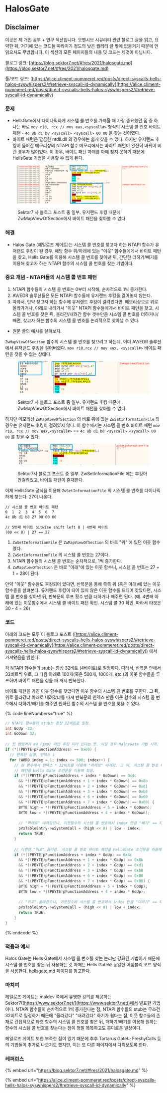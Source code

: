 # HalosGate

## Disclaimer

이곳은 제 개인 공부 + 연구 섹션입니다. 오펜시브 시큐리티 관련 블로그 글을 읽고, 요약한 뒤, 거기에 있는 코드들 따라치기 정도의 낮은 퀄리티 글 밖에 없을거기 때문에 안 읽으셔도 무방합니다. 이 섹션의 모든 페이지들의 내용 및 코드는 제것이 아닙니다.

블로그 링크: [https://blog.sektor7.net/#!res/2021/halosgate.md](https://blog.sektor7.net/#!res/2021/halosgate.md)

툴/코드 링크: [https://alice.climent-pommeret.red/posts/direct-syscalls-hells-halos-syswhispers2/#retrieve-syscall-id-dynamically](https://alice.climent-pommeret.red/posts/direct-syscalls-hells-halos-syswhispers2/#retrieve-syscall-id-dynamically)

### 문제

* HellsGate에서 다이나믹하게 시스템 콜 번호를 가져올 때 가장 중요했던 점 중 하나는 바로 `mov r10, rcx // mov eax,<syscall#>` 형식의 시스템 콜 번호 바이트 패턴 - `4c 8b d1 b8 <syscall> <syscall> 00 00` 을 찾는 것이였다.
* 바이트 패턴은 깔끔한 ntdll.dll 의 경우에는 쉽게 찾을 수 있다. 하지만 유저랜드 후킹이 들어간 메모리상의 NTAPI 함수 메모리에서는 바이트 패턴이 완전히 바뀌어 버린 경우가 많이있다. 이 경우, 바이트 패턴 자체를 아예 찾지 못하기 때문에 HellsGate 기법을 사용할 수 없게 된다.

<figure><img src="../../.gitbook/assets/hooked-syscall (1).png" alt=""><figcaption><p>Sektor7 사 블로그 포스트 중 일부. 유저랜드 후킹 때문에 ZwMapViewOfSection에서 바이트 패턴을 찾아볼 수 없다.</p></figcaption></figure>

### 해결

* Halos Gate (헤일로즈 게이트)는 시스템 콜 번호를 찾고자 하는 NTAPI 함수가 유저랜드 후킹이 된 경우, 해당 함수 위/아래에 있는 "이웃" 함수들에게서 바이트 패턴을 찾고, Hells Gate를 이용해 시스템 콜 번호를 찾아낸 뒤, 간단한 더하기/빼기를 이용해 찾고자 하는 NTAPI 함수의 시스템 콜 번호를 찾는 기법이다.

### 중요 개념 - NTAPI들의 시스템 콜 번호 패턴

1. NTAPI 함수들의 시스템 콜 번호는 0부터 시작해, 순차적으로 1씩 증가한다.
2. AV/EDR 솔루션들은 모든 NTAPI 함수들에 유저랜드 후킹을 걸어놓지 않는다.
3. 따라서, 만약 찾고자 하는 함수에 유저랜드 후킹이 걸려있다면, 메모리상으로 위로 올라가거나, 아래로 내려가서 "이웃" NTAPI 함수들에게서 바이트 패턴을 찾고, 시스템 콜 번호를 찾은 뒤, 올라간/내려간 함수 갯수만큼 시스템 콜 번호를 더하거나/빼면, 찾고자 하는 함수의 시스템 콜 번호를 논리적으로 찾아낼 수 있다.

* 원문 글의 예시를 살펴보자.

`ZwMapViewOfSection` 함수의 시스템 콜 번호를 찾으려고 하는데, 이미 AV/EDR 솔루션에서 유저랜드 후킹을 걸어버렸다. `mov r10,rcx // mov eax, <syscall#>` 바이트 패턴을 찾을 수 없는 상태다.

<figure><img src="../../.gitbook/assets/hooked-function.png" alt=""><figcaption><p>Sektor7 사 블로그 포스트 중 일부. 유저랜드 후킹 때문에 ZwMapViewOfSection에서 바이트 패턴을 찾아볼 수 없다.</p></figcaption></figure>

하지만 메모리상 `ZwMapViewOfSection` 의 바로 위에 있는 `ZwSetInformationFile` 의 경우는 유저랜드 후킹이 걸려있지 않다. 이 함수에서는 시스템 콜 번호 바이트 패턴 `mov r10, rcx // mov eax,<syscall#>` == `4c 8b d1 b8 <syscall> <syscall> 00 00` 를 찾을 수 있다.

<figure><img src="../../.gitbook/assets/nothooked-function.png" alt=""><figcaption><p>Sektor7사 블로그 포스트 중 일부. ZwSetInformationFile 에는 후킹이 안걸려있고, 바이트 패턴이 존재한다.</p></figcaption></figure>

이제 HellsGate 공식을 이용해 `ZwSetInformationFile` 의 시스템 콜 번호를 다이나믹하게 찾는다. 27이 나온다.

```
// 시스템 콜 번호 바이트 패턴 
0  1  2  3  4  5  6  7  
4c 8b d1 b8 27 00 00 00 

// 5번째 바이트 bitwise shift left 8 | 4번째 바이트 
(00 << 8) | 27 == 27 
```

1. `ZwSetInformationFile` 은 `ZwMapViewOfSection` 의 바로 "위" 에 있던 이웃 함수였다.
2. `ZwSetInformationFile` 의 시스템 콜 번호는 27이다.
3. NTAPI 함수들의 시스템 콜 번호는 순차적으로, 1씩 증가한다.
4. `ZwMapViewOfSection` 은 바로 "아래"에 있는 이웃 함수니, 시스템 콜 번호는 27 + 1 = 28이 된다.

만약 "이웃" 함수들도 후킹되어 있다면, 반복문을 통해 쭉쭉 위 (혹은 아래)에 있는 이웃 함수들을 살펴본다. 유저랜드 후킹이 되어 있지 않은 이웃 함수를 드디어 찾았다면, 시스템 콜 번호를 찾아낸 뒤, 반복문의 루프 횟수 만큼 더하거나 빼주면 된다. (예. 4번째 아래에 있는 이웃함수에서 시스템 콜 바이트 패턴 확인. 시스템 콜 30 확인. 따라서 타겟은 30 - 4 = 26)

### 코드

아래의 코드는 모두 이 블로그 포스트 ([https://alice.climent-pommeret.red/posts/direct-syscalls-hells-halos-syswhispers2/#retrieve-syscall-id-dynamically](https://alice.climent-pommeret.red/posts/direct-syscalls-hells-halos-syswhispers2/#retrieve-syscall-id-dynamically)) 에서 가져왔음을 밝힌다.

각 NTAPI 함수들의 stub는 항상 32비트 (4바이트)로 일정하다. 따라서, 반복문 안에서 32비트씩 위로, 그 다음 아래로 100개(혹은 500개, 1000개, etc.)의 이웃 함수들을 루프하며 바이트 패턴을 찾을 때 까지 반복한다.

바이트 패턴을 가진 이웃 함수를 찾았다면 이웃 함수의 시스템 콜 번호를 구한다. 그 뒤, 위로 올라갔냐 아래로 내려갔냐를 따져 반복문의 인덱스 만큼 이웃 함수의 시스템 콜 번호에서 더하기/빼기를 해주면 원하던 함수의 시스템 콜 번호를 찾을 수 있다.

{% code lineNumbers="true" %}
```c
// NTAPI 함수들의 stub는 항상 32비트로 일정. 
int GoUp -32;
int GoDown 32;

// 첫 명령어가 e9 (jmp) 라면 후킹 되어 있다는 뜻. 이럴 경우 HalosGate 기법 시작. 
if (*((PBYTE)pFunctionAddress) == 0xe9) {
  // 반복문 실행, 인덱스 i 
  for (WORD index = 1; index <= 500; index++) {
    // 현 함수에서 인덱스 * 32비트를 이용해 "아래로" 내려감. 그 뒤, 시스템 콜 번호 바이트 
    // 패턴을 Hells Gate 조건문을 이용해 찾음. 
    if (*((PBYTE)pFunctionAddress + index * GoDown) == 0x4c
      && *((PBYTE)pFunctionAddress + 1 + index * GoDown) == 0x8b
      && *((PBYTE)pFunctionAddress + 2 + index * GoDown) == 0xd1
      && *((PBYTE)pFunctionAddress + 3 + index * GoDown) == 0xb8
      && *((PBYTE)pFunctionAddress + 6 + index * GoDown) == 0x00
      && *((PBYTE)pFunctionAddress + 7 + index * GoDown) == 0x00) {
      BYTE high = *((PBYTE)pFunctionAddress + 5 + index * GoDown);
      BYTE low = *((PBYTE)pFunctionAddress + 4 + index * GoDown);

      // "아래로" 내려갔으니, 이웃함수의 시스템 콜 번호에서 index 만큼 "빼기" == 타겟 함수의 시스템 콜 번호. 
      pVxTableEntry->wSystemCall = (high << 8) | low - index;
      return TRUE;
  	}
		
    // 이번엔 "위로" 올라감. 시스템 콜 번호 바이트 패턴을 HellsGate 조건문을 이용해 찾음. 
    if (*((PBYTE)pFunctionAddress + index * GoUp) == 0x4c
      && *((PBYTE)pFunctionAddress + 1 + index * GoUp) == 0x8b
      && *((PBYTE)pFunctionAddress + 2 + index * GoUp) == 0xd1
      && *((PBYTE)pFunctionAddress + 3 + index * GoUp) == 0xb8
      && *((PBYTE)pFunctionAddress + 6 + index * GoUp) == 0x00
      && *((PBYTE)pFunctionAddress + 7 + index * GoUp) == 0x00) {
      BYTE high = *((PBYTE)pFunctionAddress + 5 + index * GoUp);
      BYTE low = *((PBYTE)pFunctionAddress + 4 + index * GoUp);

      // "위로" 올라갔으니, 이웃함수의 시스템 콜 번호에서 index 만큼 "더하기" == 타겟 함수의 시스템 콜 번호. 
      pVxTableEntry->wSystemCall = (high << 8) | low + index;
      return TRUE;
    }
}
```
{% endcode %}

### 적용과 예시

Halos Gate는 Hells Gate에서 시스템 콜 번호를 찾는 논리만 강화된 기법이기 때문에 시스템 콜 번호를 찾은 뒤 사용하는 것 자체는 Hells Gate와 동일한 어셈블리 코드 양식을 사용한다. [hellsgate.md](hellsgate.md "mention") 페이지를 참고한다.

### 마치며

헤일로즈 게이트는 maldev 쪽에서 유명한 강의를 제공하는 Sektor7([https://www.sektor7.net/](https://www.sektor7.net))에서 발표한 기법이다. NTAPI 함수들이 순차적으로 1씩 증가한다는 점, NTAPI 함수들의 stub는 무조건 32비트로 일정하기 때문에 "올라갔다" "내려갔다" 하기가 쉽다는 점, 이웃 함수들의 존재로 간접적으로 타겟 함수의 시스템 콜 번호를 찾은 뒤, 더하기/빼기를 이용해 원하는 함수의 시스템 콜 번호를 찾는다는 점이 정말 똑똑하고도 흥미로운 발상이다.

헤일로즈 게이트 또한 부족한 점이 있기 때문에 추후 Tartarus Gate나 FreshyCalls 등의 기법들이 추가로 나오기도 했지만, 이는 또 다른 페이지에서 다뤄보도록 한다.

### 레퍼런스

{% embed url="https://blog.sektor7.net/#!res/2021/halosgate.md" %}

{% embed url="https://alice.climent-pommeret.red/posts/direct-syscalls-hells-halos-syswhispers2/#retrieve-syscall-id-dynamically" %}
